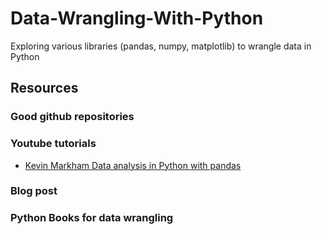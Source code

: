 # Data-Wrangling-With-Python
Exploring various libraries (pandas, numpy, matplotlib) to wrangle data in Python

## Resources

### Good github repositories

### Youtube tutorials
- [Kevin Markham Data analysis in Python with pandas](https://www.youtube.com/playlist?list=PL5-da3qGB5ICCsgW1MxlZ0Hq8LL5U3u9y)

### Blog post

### Python Books for data wrangling
